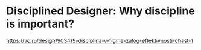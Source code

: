 # Disciplined Designer: Why discipline is important?

https://vc.ru/design/903419-disciplina-v-figme-zalog-effektivnosti-chast-1